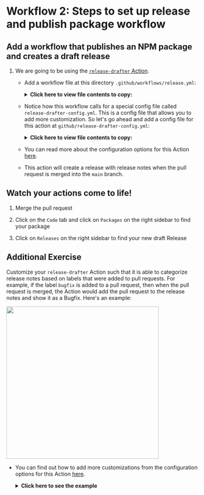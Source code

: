 # Workflow 2: Steps to set up release and publish package workflow

## Add a workflow that publishes an NPM package and creates a draft release

1. We are going to be using the [`release-drafter` Action](https://github.com/marketplace/actions/release-drafter).
    - Add a workflow file at this directory `.github/workflows/release.yml`:

        <details>
        <summary><b>Click here to view file contents to copy:</b></summary>
        </br>

      ```yaml
      #####################################
      #      Automate your workflow       #
      #   GitHub Universe Workshop 2020   #
      #####################################

      # This workflow will create a NPM package and a new release

      name: Publish and release

      on:
        push:
          # branches to consider in the event; optional, defaults to all
          branches:
            - main

      jobs:

        update_release_draft:
          runs-on: ubuntu-latest

          steps:
            # Drafts your next Release notes as Pull Requests are merged into "master"
            - uses: release-drafter/release-drafter@v5
              with:
                config-name: release-drafter-config.yml
              env:
                GITHUB_TOKEN: ${{ secrets.GITHUB_TOKEN }}

        publish-gpr:
          runs-on: ubuntu-latest

          needs: update_release_draft

          steps:
            - uses: actions/checkout@v2

            - uses: actions/setup-node@v1
              with:
                node-version: 12
                registry-url: https://npm.pkg.github.com/

            - run: npm publish
              env:
                NODE_AUTH_TOKEN: ${{ secrets.GITHUB_TOKEN }}
      ```
    </details>

    - Notice how this workflow calls for a special config file called `release-drafter-config.yml`. This is a config file that allows you to add more customization. So let's go ahead and add a config file for this action at `github/release-drafter-config.yml`:
        <details>
        <summary><b>Click here to view file contents to copy:</b></summary>
        </br>

      ```yaml
      name-template: 'v$RESOLVED_VERSION 🌈'
      tag-template: 'v$RESOLVED_VERSION'
      categories:
        - title: '🚀 You did it!'
          labels:
            - 'release'
      change-template: '- $TITLE @$AUTHOR (#$NUMBER)'
      change-title-escapes: '\<*_&' # You can add # and @ to disable mentions, and add ` to disable code blocks.
      version-resolver:
        major:
          labels:
            - 'major'
        minor:
          labels:
            - 'minor'
        patch:
          labels:
            - 'patch'
        default: patch
      template: |
        ## Changes

        $CHANGES
      ```
      </details>

    - You can read more about the configuration options for this Action [here](https://github.com/marketplace/actions/release-drafter#configuration-options).
    - This action will create a release with release notes when the pull request is merged into the `main` branch.

## Watch your actions come to life!

1. Merge the pull request

1. Click on the `Code` tab and click on `Packages` on the right sidebar to find your package

1. Click on `Releases` on the right sidebar to find your new draft Release


## Additional Exercise

Customize your `release-drafter` Action such that it is able to categorize release notes based on labels that were added to pull requests. For example, if the label `bugfix` is added to a pull request, then when the pull request is merged, the Action would add the pull request to the release notes and show it as a Bugfix. Here's an example:

<img src="https://github.com/release-drafter/release-drafter/blob/master/design/screenshot-2.png" align-=center width=400>

   - You can find out how to add more customizations from the configuration options for this Action [here](https://github.com/marketplace/actions/release-drafter#configuration-options).
        <details>
        <summary><b>Click here to see the example</b></summary>
        </br>

        ```yaml
        name-template: 'v$RESOLVED_VERSION 🌈'
        tag-template: 'v$RESOLVED_VERSION'
        categories:
          - title: '🚢 Features'
            labels:
              - 'feature'
              - 'enhancement'
          - title: '🐛 Bug Fixes'
            labels:
              - 'fix'
              - 'bugfix'
              - 'bug'
          - title: '🧰 Maintenance'
            label: 'chore'
        change-template: '- $TITLE @$AUTHOR (#$NUMBER)'
        change-title-escapes: '\<*_&' # You can add # and @ to disable mentions, and add ` to disable code blocks.
        version-resolver:
          major:
            labels:
              - 'major'
          minor:
            labels:
              - 'minor'
          patch:
            labels:
              - 'patch'
          default: patch
        template: |
          ## Changes

          $CHANGES
        ```

        <b>The config file above allows you to add more labels like 'feature' and 'bug'.</b>
  </details>
